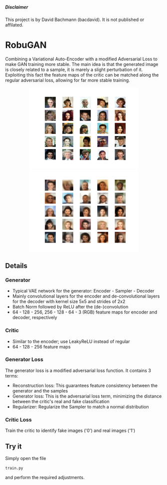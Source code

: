 ##### Disclaimer
This project is by David Bachmann (bacdavid). It is not published or affilated.

# RobuGAN

Combining a Variational Auto-Encoder with a modified Adversarial Loss to make GAN training more stable. The main idea is that the generated image is closely related to a sample, it is marely a slight perturbation of it. Exploiting this fact the feature maps of the critic can be matched along the regular adversarial loss, allowing for far more stable training. 

<p align="center">
  <img src="img/generated_samples_RobuGAN.jpg" width="350" title="hover text">
  <img src="img/generated_samples_VAE.jpg" width="350" alt="accessibility text">
</p>

## Details

### Generator

- Typical VAE network for the generator: Encoder - Sampler - Decoder
- Mainly convolutional layers for the encoder and de-convolutional layers for the decoder with kernel size 5x5 and strides of 2x2
- Batch Norm followed by ReLU after the (de-)convolution
- 64 - 128 - 256, 256 - 128 - 64 - 3 (RGB) feature maps for encoder and decoder, respectively

### Critic

- Similar to the encoder; use LeakyReLU instead of regular
- 64 - 128 - 256 feature maps

### Generator Loss

The generator loss is a modified adversarial loss function. It contains 3 terms:
- Reconstruction loss: This guarantees feature consistency between the generator and the samples
- Generator loss: This is the adversarial loss term, minimizing the distance between the critic's real and fake classification
- Regularizer: Regularize the Sampler to match a normal distribution

### Critic Loss

Train the critic to identify fake images ('0') and real images ('1')


## Try it

Simply open the file 
```
train.py
```
and perform the required adjustments.
